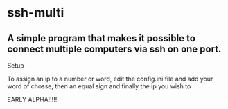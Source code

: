 # ssh-multi
A simple program that makes it possible to connect multiple computers via ssh on one port.
--------------------------------------------------------------------------------------------------------------------------------------------------------------------

Setup - 

To assign an ip to a number or word, edit the config.ini file and add your word of chosse, then an equal sign and finally the ip you wish to 





EARLY ALPHA!!!!! 
